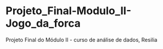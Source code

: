 # Projeto_Final-Modulo_II-Jogo_da_forca
Projeto Final do Módulo II - curso de análise de dados, Resilia
